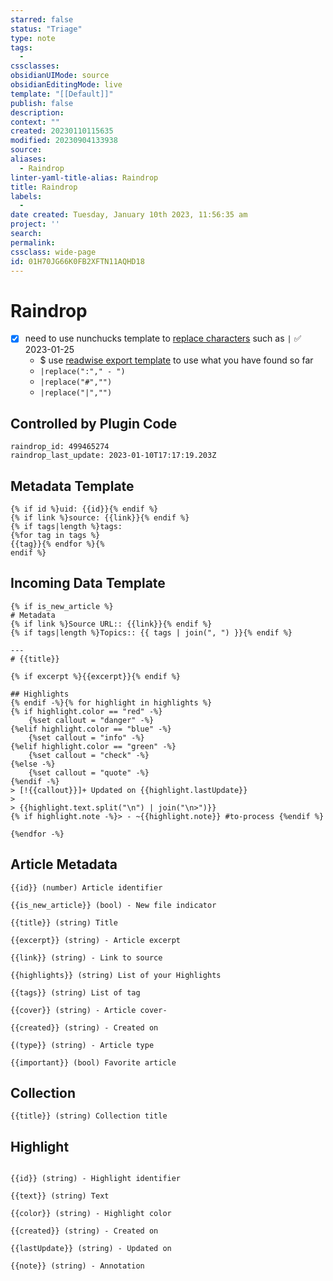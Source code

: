 ```yaml
---
starred: false
status: "Triage"
type: note
tags:
  - 
cssclasses: 
obsidianUIMode: source
obsidianEditingMode: live
template: "[[Default]]"
publish: false
description: 
context: ""
created: 20230110115635
modified: 20230904133938
source: 
aliases:
  - Raindrop
linter-yaml-title-alias: Raindrop
title: Raindrop
labels:
  - 
date created: Tuesday, January 10th 2023, 11:56:35 am
project: ''
search: 
permalink: 
cssclass: wide-page
id: 01H70JG66K0FB2XFTN11AQHD18
---
```

# Raindrop

- [x] need to use nunchucks template to [replace characters](https://mozilla.github.io/nunjucks/templating.html#replace) such as `|` ✅ 2023-01-25
	- $ use [readwise export template](https://readwise.io/export/obsidian/preferences) to use what you have found so far
	- `|replace(":"," - ")`
	- `|replace("#","")`
	- `|replace("|","")`


## Controlled by Plugin Code

```
raindrop_id: 499465274
raindrop_last_update: 2023-01-10T17:17:19.203Z
```

## Metadata Template

```jinja2
{% if id %}uid: {{id}}{% endif %}
{% if link %}source: {{link}}{% endif %}
{% if tags|length %}tags:
{%for tag in tags %}
{{tag}}{% endfor %}{%
endif %}
```


## Incoming Data Template



```jinja2
{% if is_new_article %}
# Metadata
{% if link %}Source URL:: {{link}}{% endif %}
{% if tags|length %}Topics:: {{ tags | join(", ") }}{% endif %}

---
# {{title}}

{% if excerpt %}{{excerpt}}{% endif %}

## Highlights
{% endif -%}{% for highlight in highlights %}
{% if highlight.color == "red" -%}
    {%set callout = "danger" -%}
{%elif highlight.color == "blue" -%}
    {%set callout = "info" -%}
{%elif highlight.color == "green" -%}
    {%set callout = "check" -%}
{%else -%}
    {%set callout = "quote" -%}
{%endif -%}
> [!{{callout}}]+ Updated on {{highlight.lastUpdate}}
>
> {{highlight.text.split("\n") | join("\n>")}}
{% if highlight.note -%}> - ~{{highlight.note}} #to-process {%endif %}

{%endfor -%}
```

## Article Metadata
```
{{id}} (number) Article identifier

{{is_new_article}} (bool) - New file indicator

{{title}} (string) Title

{{excerpt}} (string) - Article excerpt

{{link}} (string) - Link to source

{{highlights}} (string) List of your Highlights

{{tags}} (string) List of tag

{{cover}} (string) - Article cover-

{{created}} (string) - Created on

{(type}} (string) - Article type

{{important}} (bool) Favorite article
```

## Collection
```
{{title}} (string) Collection title
```

## Highlight

```

{{id}} (string) - Highlight identifier

{{text}} (string) Text

{{color}} (string) - Highlight color

{{created}} (string) - Created on

{{lastUpdate}} (string) - Updated on

{{note}} (string) - Annotation
```
